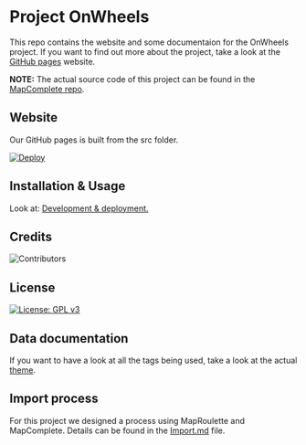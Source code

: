 # Project OnWheels

This repo contains the website and some documentaion for the OnWheels project.
If you want to find out more about the project, take a look at the [GitHub pages](https://osoc22.github.io/project-on-wheels) website.

**NOTE:** The actual source code of this project can be found in the [MapComplete repo](https://github.com/pietervdvn/MapComplete).

## Website

Our GitHub pages is built from the src folder.

[![Deploy](https://github.com/osoc22/project-on-wheels/actions/workflows/deploy.yml/badge.svg)](https://github.com/osoc22/project-on-wheels/actions/workflows/deploy.yml)

## Installation & Usage

Look at:
[Development & deployment.](https://github.com/pietervdvn/MapComplete/tree/develop/Docs/Development_deployment.md)

## Credits

![Contributors](https://contrib.rocks/image?repo=pietervdvn/MapComplete)

## License

[![License: GPL v3](https://img.shields.io/badge/License-GPLv3-blue.svg)](https://www.gnu.org/licenses/gpl-3.0)

## Data documentation

If you want to have a look at all the tags being used, take a look at the actual [theme](https://github.com/pietervdvn/MapComplete/tree/develop/assets/themes/onwheels).

## Import process

For this project we designed a process using MapRoulette and MapComplete. Details can be found in the [Import.md](Import.md) file.
